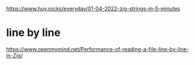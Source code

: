 https://www.huy.rocks/everyday/01-04-2022-zig-strings-in-5-minutes

# line by line

https://www.openmymind.net/Performance-of-reading-a-file-line-by-line-in-Zig/

